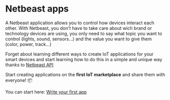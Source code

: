 # Netbeast apps

A Netbeast application allows you to control how devices interact each other. With Netbeast, you don't have to take care about wich brand or technology devices are using, you only need to say what topic you want to control (lights, sound, sensors...) and the value you want to give them (color, power, track...) 

Forget about learning different ways to create IoT applications for your smart devices and start learning how to do this in a simple and unique way thanks to [Netbeast API](../api_reference/index.md)

Start creating applications on the **first IoT marketplace** and share them with everyone! :package:

You can start here: [Write your first app](write_your_first_app.md)
 

